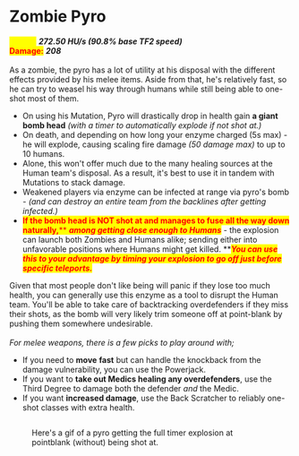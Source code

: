 # Zombie Pyro

<mark style="color:yellow;">**Speed:**</mark> _**272.50 HU/s (90.8% base TF2 speed)**_\
<mark style="color:red;">**Damage:**</mark> _**208**_\
\
As a zombie, the pyro has a lot of utility at his disposal with the different effects provided by his melee items. Aside from that, he's relatively fast, so he can try to weasel his way through humans while still being able to one-shot most of them.

* On using his Mutation, Pyro will drastically drop in health gain **a giant bomb head** _(with a timer to automatically explode if not shot at.)_
* On death, and depending on how long your enzyme charged (5s max) - he will explode, causing scaling fire damage _(50 damage max)_ to up to 10 humans.
* Alone, this won't offer much due to the many healing sources at the Human team's disposal. As a result, it's best to use it in tandem with Mutations to stack damage.
* Weakened players via enzyme can be infected at range via pyro's bomb - _(and can destroy an entire team from the backlines after getting infected.)_
* <mark style="color:red;">**If the bomb head is NOT shot at and manages to fuse all the way down naturally,**</mark><mark style="color:red;">** **</mark>_<mark style="color:red;">**among getting close enough to Humans**</mark>_<mark style="color:red;">** **</mark><mark style="color:red;">**- the explosion can launch both Zombies and Humans alike; sending either into unfavorable positions where Humans might get killed.**</mark><mark style="color:red;">** **</mark>_<mark style="color:red;">**You can use this to your advantage by timing your explosion to go off just before specific teleports.**</mark>_

Given that most people don't like being will panic if they lose too much health, you can generally use this enzyme as a tool to disrupt the Human team. You'll be able to take care of backtracking overdefenders if they miss their shots, as the bomb will very likely trim someone off at point-blank by pushing them somewhere undesirable.\
\
_For melee weapons, there is a few picks to play around with;_

* &#x20;If you need to **move** **fast** but can handle the knockback from the damage vulnerability, you can use the Powerjack.&#x20;
* If you want to **take out Medics healing any overdefenders**, use the Third Degree to damage both the defender _and_ the Medic.&#x20;
* If you want **increased damage**, use the Back Scratcher to reliably one-shot classes with extra health.

<figure><img src="../../.gitbook/assets/pyro bomb head.gif" alt=""><figcaption><p>Here's a gif of a pyro getting the full timer explosion at pointblank (without) being shot at.</p></figcaption></figure>
